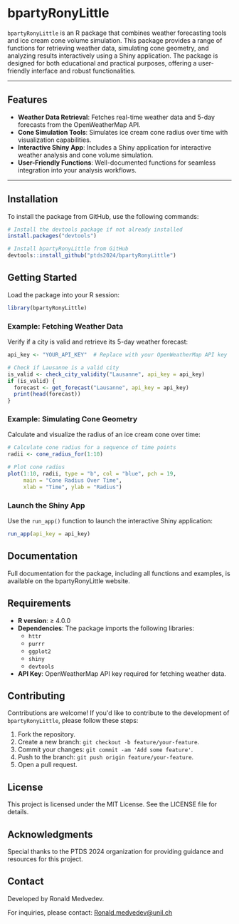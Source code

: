 # bpartyRonyLittle

`bpartyRonyLittle` is an R package that combines weather forecasting tools and ice cream cone volume simulation. This package provides a range of functions for retrieving weather data, simulating cone geometry, and analyzing results interactively using a Shiny application. The package is designed for both educational and practical purposes, offering a user-friendly interface and robust functionalities.

---

## Features

- **Weather Data Retrieval**: Fetches real-time weather data and 5-day forecasts from the OpenWeatherMap API.
- **Cone Simulation Tools**: Simulates ice cream cone radius over time with visualization capabilities.
- **Interactive Shiny App**: Includes a Shiny application for interactive weather analysis and cone volume simulation.
- **User-Friendly Functions**: Well-documented functions for seamless integration into your analysis workflows.

---

## Installation

To install the package from GitHub, use the following commands:

```R
# Install the devtools package if not already installed
install.packages("devtools")

# Install bpartyRonyLittle from GitHub
devtools::install_github("ptds2024/bpartyRonyLittle")
```

## Getting Started

Load the package into your R session:

```R
library(bpartyRonyLittle)
```

### Example: Fetching Weather Data

Verify if a city is valid and retrieve its 5-day weather forecast:

```R
api_key <- "YOUR_API_KEY"  # Replace with your OpenWeatherMap API key

# Check if Lausanne is a valid city
is_valid <- check_city_validity("Lausanne", api_key = api_key)
if (is_valid) {
  forecast <- get_forecast("Lausanne", api_key = api_key)
  print(head(forecast))
}
```

### Example: Simulating Cone Geometry

Calculate and visualize the radius of an ice cream cone over time:

```R
# Calculate cone radius for a sequence of time points
radii <- cone_radius_for(1:10)

# Plot cone radius
plot(1:10, radii, type = "b", col = "blue", pch = 19,
     main = "Cone Radius Over Time",
     xlab = "Time", ylab = "Radius")
```

### Launch the Shiny App

Use the `run_app()` function to launch the interactive Shiny application:

```R
run_app(api_key = api_key)
```

## Documentation

Full documentation for the package, including all functions and examples, is available on the bpartyRonyLittle website.

## Requirements

- **R version**: ≥ 4.0.0
- **Dependencies**: The package imports the following libraries:
  - `httr`
  - `purrr`
  - `ggplot2`
  - `shiny`
  - `devtools`
- **API Key**: OpenWeatherMap API key required for fetching weather data.

## Contributing

Contributions are welcome! If you'd like to contribute to the development of `bpartyRonyLittle`, please follow these steps:

1. Fork the repository.
2. Create a new branch: `git checkout -b feature/your-feature`.
3. Commit your changes: `git commit -am 'Add some feature'`.
4. Push to the branch: `git push origin feature/your-feature`.
5. Open a pull request.

## License

This project is licensed under the MIT License. See the LICENSE file for details.

## Acknowledgments

Special thanks to the PTDS 2024 organization for providing guidance and resources for this project.

## Contact

Developed by Ronald Medvedev.

For inquiries, please contact: Ronald.medvedev@unil.ch
